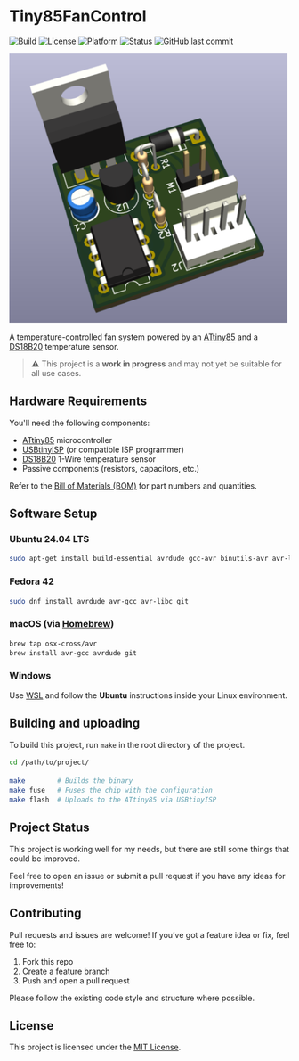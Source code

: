 # Tiny85FanControl

[![Build](https://img.shields.io/badge/build-passing-brightgreen)](https://github.com/Colahall/Tiny85FanControl/actions)
[![License](https://img.shields.io/github/license/Colahall/Tiny85FanControl)](LICENSE)
[![Platform](https://img.shields.io/badge/platform-ATtiny85-blue)](https://www.microchip.com/en-us/product/attiny85)
[![Status](https://img.shields.io/badge/status-WIP-yellow)](#project-status)
[![GitHub last commit](https://img.shields.io/github/last-commit/Colahall/Tiny85FanControl)](https://github.com/Colahall/Tiny85FanControl)

<img src="schematic/info/tiny85fancontrol.png" alt="Tiny85FanControl" width="500" />

A temperature-controlled fan system powered by an [ATtiny85](https://www.microchip.com/en-us/product/attiny85) and a [DS18B20](https://www.analog.com/media/en/technical-documentation/data-sheets/ds18b20.pdf) temperature sensor.

> ⚠️ This project is a **work in progress** and may not yet be suitable for all use cases.

## Hardware Requirements

You'll need the following components:

- [ATtiny85](https://www.microchip.com/en-us/product/attiny85) microcontroller
- [USBtinyISP](http://www.fischl.de/usbtinyisp/) (or compatible ISP programmer)
- [DS18B20](https://www.analog.com/media/en/technical-documentation/data-sheets/ds18b20.pdf) 1-Wire temperature sensor
- Passive components (resistors, capacitors, etc.)

Refer to the [Bill of Materials (BOM)](schematic/info/tiny85fancontrol-bom.csv) for part numbers and quantities.

## Software Setup

### Ubuntu 24.04 LTS

```bash
sudo apt-get install build-essential avrdude gcc-avr binutils-avr avr-libc git
````

### Fedora 42

```bash
sudo dnf install avrdude avr-gcc avr-libc git
```

### macOS (via [Homebrew](https://brew.sh/))

```bash
brew tap osx-cross/avr
brew install avr-gcc avrdude git
```

### Windows

Use [WSL](https://docs.microsoft.com/en-us/windows/wsl/install) and follow the **Ubuntu** instructions inside your Linux environment.

## Building and uploading

To build this project, run `make` in the root directory of the project.

```bash
cd /path/to/project/

make        # Builds the binary
make fuse   # Fuses the chip with the configuration
make flash  # Uploads to the ATtiny85 via USBtinyISP
```

## Project Status

This project is working well for my needs, but there are still some things that could be improved.

Feel free to open an issue or submit a pull request if you have any ideas for improvements!

## Contributing

Pull requests and issues are welcome! If you’ve got a feature idea or fix, feel free to:

1. Fork this repo
2. Create a feature branch
3. Push and open a pull request

Please follow the existing code style and structure where possible.

## License

This project is licensed under the [MIT License](LICENSE).
